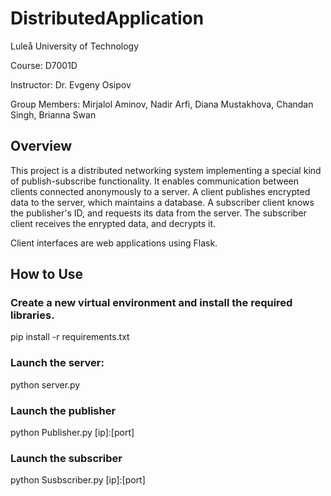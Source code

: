 # DistributedApplication

Luleå University of Technology

Course: D7001D

Instructor: Dr. Evgeny Osipov

Group Members: Mirjalol Aminov, Nadir Arfi, Diana Mustakhova, Chandan Singh, Brianna Swan

## Overview
This project is a distributed networking system implementing a special kind of publish-subscribe functionality. It enables communication between clients connected anonymously to a server. A client publishes encrypted data to the server, which maintains a database. A subscriber client knows the publisher's ID, and requests its data from the server. The subscriber client receives the enrypted data, and decrypts it. 

Client interfaces are web applications using Flask.

## How to Use

### Create a new virtual environment and install the required libraries.
pip install -r requirements.txt

### Launch the server:
python server.py

### Launch the publisher
python Publisher.py [ip]:[port]

### Launch the subscriber
python Susbscriber.py [ip]:[port]

